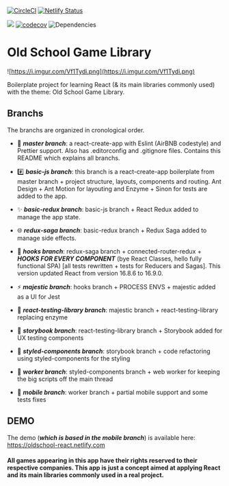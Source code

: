 [![CircleCI](https://circleci.com/gh/kevinfaguiar/oldschool-react/tree/mobile.svg?style=svg)](https://circleci.com/gh/kevinfaguiar/oldschool-react/tree/mobile)
[![Netlify Status](https://api.netlify.com/api/v1/badges/cc695692-028c-4246-8bca-ba9a5c8164aa/deploy-status)](https://app.netlify.com/sites/oldschool-react/deploys)

<a href="https://codeclimate.com/github/kevinfaguiar/oldschool-react/maintainability"><img src="https://api.codeclimate.com/v1/badges/e9b0f0f7f7114e257720/maintainability" /></a>
[![codecov](https://codecov.io/gh/kevinfaguiar/oldschool-react/branch/mobile/graph/badge.svg)](https://codecov.io/gh/kevinfaguiar/oldschool-react)
![Dependencies](https://david-dm.org/kevinfaguiar/oldschool-react/mobile.svg)


# Old School Game Library

![https://i.imgur.com/Vf1Tydi.png](https://i.imgur.com/Vf1Tydi.png)

Boilerplate project for learning React (& its main libraries commonly used) with the theme: Old School Game Library.

## Branchs

The branchs are organized in cronological order.

- 👶 ***master branch***: a react-create-app with Eslint (AirBNB codestyle) and Prettier support. Also has .editorconfig and .gitignore files. Contains this README which explains all branchs.

- #️⃣ ***basic-js branch***: this branch is a react-create-app boilerplate from master branch + project structure, layouts, components and routing. Ant Design + Ant Motion for layouting and Enzyme + Sinon for tests are added to the app.

- ✨ ***basic-redux branch***: basic-js branch + React Redux added to manage the app state.

- 🌐 ***redux-saga branch***: basic-redux branch + Redux Saga added to manage side effects.

- 🎣 ***hooks branch***: redux-saga branch + connected-router-redux + ***HOOKS FOR EVERY COMPONENT*** (bye React Classes, hello fully functional SPA) [all tests rewritten + tests for Reducers and Sagas]. This version updated React from version 16.8.6 to 16.9.0.

- ⚡ ***majestic branch***: hooks branch + PROCESS ENVS + majestic added as a UI for Jest

- 🦑 ***react-testing-library branch***: majestic branch + react-testing-library replacing enzyme

- 📖 ***storybook branch***: react-testing-library branch + Storybook added for UX testing components

- 💅 ***styled-components branch***: storybook branch + code refactoring using styled-components for the styling

- 👷 ***worker branch***: styled-components branch + web worker for keeping the big scripts off the main thread

- 📱 ***mobile branch***: worker branch + partial mobile support and some tests fixes

## DEMO

The demo (***which is based in the mobile branch***) is available here: https://oldschool-react.netlify.com

#### All games appearing in this app have their rights reserved to their respective companies. This app is just a concept aimed at applying React and its main libraries commonly used in a real project.
